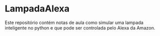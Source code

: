 # LampadaAlexa
Este repositório contém notas de aula como simular uma lampada inteligente no python e que pode ser controlada pelo Alexa da Amazon. 
